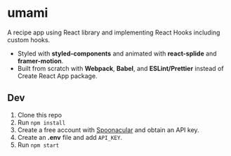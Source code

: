 # umami

A recipe app using React library and implementing React Hooks including custom hooks.

- Styled with **styled-components** and animated with **react-splide** and **framer-motion**.
- Built from scratch with **Webpack**, **Babel**, and **ESLint/Prettier** instead of Create React App package.

## Dev

1. Clone this repo
2. Run `npm install`
3. Create a free account with [Spoonacular](https://www.spoonacular.com) and obtain an API key.
4. Create an **.env** file and add `API_KEY`.
5. Run `npm start`
